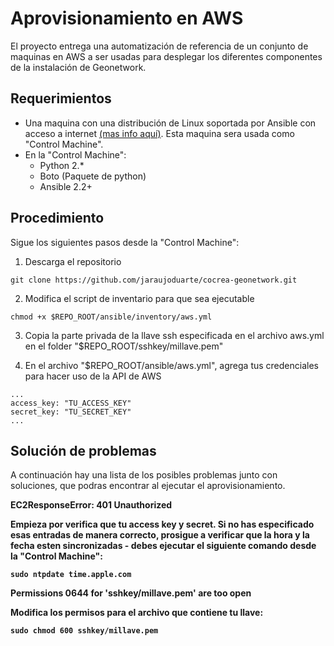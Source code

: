 # Aprovisionamiento en AWS
El proyecto entrega una automatización de referencia de un conjunto de maquinas en AWS a ser usadas para desplegar los diferentes componentes de la instalación de Geonetwork.

## Requerimientos

* Una maquina con una distribución de Linux soportada por  Ansible con acceso a internet [(mas info aquí)](http://docs.ansible.com/ansible/intro_installation.html#control-machine-requirements). Esta maquina sera usada como "Control Machine".
* En la "Control Machine":
  * Python 2.*
  * Boto (Paquete de python)
  * Ansible 2.2+

## Procedimiento

Sigue los siguientes pasos desde la "Control Machine":

1. Descarga el repositorio
```
git clone https://github.com/jaraujoduarte/cocrea-geonetwork.git
```

2. Modifica el script de inventario para que sea ejecutable
```
chmod +x $REPO_ROOT/ansible/inventory/aws.yml
```
3. Copia la parte privada de la llave ssh especificada en el archivo aws.yml en el folder "$REPO_ROOT/sshkey/millave.pem"

4. En el archivo "$REPO_ROOT/ansible/aws.yml", agrega tus credenciales para hacer uso de la API de AWS
```
...
access_key: "TU_ACCESS_KEY"
secret_key: "TU_SECRET_KEY"
...
```

## Solución de problemas
A continuación hay una lista de los posibles problemas junto con soluciones, que podras encontrar al ejecutar el aprovisionamiento.

<strong>EC2ResponseError: 401 Unauthorized<strong>

Empieza por verifica que tu access key y secret. Si no has especificado esas entradas de manera correcto, prosigue a
verificar que la hora y la fecha esten sincronizadas - debes ejecutar el siguiente comando desde la "Control Machine":

```
sudo ntpdate time.apple.com
```

<strong>Permissions 0644 for 'sshkey/millave.pem' are too open<strong>

Modifica los permisos para el archivo que contiene tu llave:

```
sudo chmod 600 sshkey/millave.pem
```
